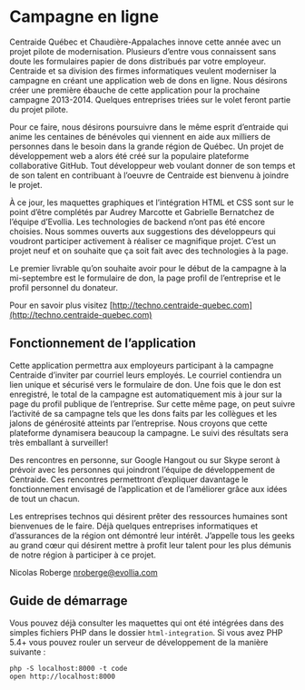 # Campagne en ligne

Centraide Québec et Chaudière-Appalaches innove cette année avec un projet pilote de modernisation.
Plusieurs d’entre vous connaissent sans doute les formulaires papier de dons distribués par votre employeur.
Centraide et sa division des firmes informatiques veulent moderniser la campagne en créant une application web
de dons en ligne. Nous désirons créer une première ébauche de cette application pour la prochaine
campagne 2013-2014. Quelques entreprises triées sur le volet feront partie du projet pilote.

Pour ce faire, nous désirons poursuivre dans le même esprit d’entraide qui anime les centaines de bénévoles
qui viennent en aide aux milliers de personnes dans le besoin dans la grande région de Québec. Un projet de
développement web a alors été créé sur la populaire plateforme collaborative GitHub. Tout développeur web
voulant donner de son temps et de son talent en contribuant à l’oeuvre de Centraide est bienvenu à joindre le projet.

À ce jour, les maquettes graphiques et l’intégration HTML et CSS sont sur le point d’être complétés
par Audrey Marcotte et Gabrielle Bernatchez de l’équipe d’Evollia. Les technologies de backend n’ont pas été encore
choisies. Nous sommes ouverts aux suggestions des développeurs qui voudront participer activement à réaliser
ce magnifique projet. C’est un projet neuf et on souhaite que ça soit fait avec des technologies à la page.

Le premier livrable qu’on souhaite avoir pour le début de la campagne à la mi-septembre est le formulaire de don,
la page profil de l’entreprise et le profil personnel du donateur.

Pour en savoir plus visitez [http://techno.centraide-quebec.com](http://techno.centraide-quebec.com)

## Fonctionnement de l’application

Cette application permettra aux employeurs participant à la campagne Centraide d’inviter par courriel
leurs employés. Le courriel contiendra un lien unique et sécurisé vers le formulaire de don. Une fois que
le don est enregistré, le total de la campagne est automatiquement mis à jour sur la page du profil publique
de l’entreprise. Sur cette même page, on peut suivre l’activité de sa campagne tels que les dons faits par
les collègues et les jalons de générosité atteints par l’entreprise. Nous croyons que cette plateforme
dynamisera beaucoup la campagne. Le suivi des résultats sera très emballant à surveiller!

Des rencontres en personne, sur Google Hangout ou sur Skype seront à prévoir avec les personnes qui joindront
l’équipe de développement de Centraide. Ces rencontres permettront d’expliquer davantage le fonctionnement
envisagé de l’application et de l’améliorer grâce aux idées de tout un chacun.

Les entreprises technos qui désirent prêter des ressources humaines sont bienvenues de le faire. Déjà quelques
entreprises informatiques et d’assurances de la région ont démontré leur intérêt. J’appelle tous les geeks
au grand cœur qui désirent mettre à profit leur talent pour les plus démunis de notre région à participer à ce projet.

Nicolas Roberge
nroberge@evollia.com

## Guide de démarrage

Vous pouvez déjà consulter les maquettes qui ont été intégrées dans des simples
fichiers PHP dans le dossier `html-integration`. Si vous avez PHP 5.4+ vous pouvez rouler
un serveur de développement de la manière suivante :

    php -S localhost:8000 -t code
    open http://localhost:8000